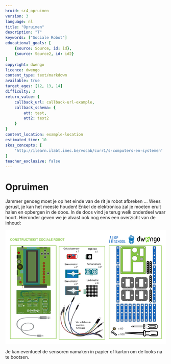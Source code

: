 ```yaml
---
hruid: sr4_opruimen
version: 3
language: nl
title: "Opruimen"
description: "T"
keywords: ["Sociale Robot"]
educational_goals: [
    {source: Source, id: id}, 
    {source: Source2, id: id2}
]
copyright: dwengo
licence: dwengo
content_type: text/markdown
available: true
target_ages: [12, 13, 14]
difficulty: 3
return_value: {
    callback_url: callback-url-example,
    callback_schema: {
        att: test,
        att2: test2
    }
}
content_location: example-location
estimated_time: 10
skos_concepts: [
    'http://ilearn.ilabt.imec.be/vocab/curr1/s-computers-en-systemen'
]
teacher_exclusive: false
---
```


# Opruimen

Jammer genoeg moet je op het einde van de rit je robot afbreken ... Wees gerust, je kan het meeste houden! Enkel de elektronica zal je moeten eruit halen en opbergen in de doos. In de doos vind je terug welk onderdeel waar hoort. Hieronder geven we je alvast ook nog eens een overzicht van de inhoud:

![](embed/constructiekit_socialerobot.png "Inhoud kit")

<div class="alert alert-box alert-success">
Je kan eventueel de sensoren namaken in papier of karton om de looks na te bootsen.
</div>